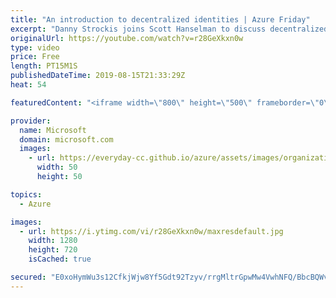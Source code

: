 ```yaml
---
title: "An introduction to decentralized identities | Azure Friday"
excerpt: "Danny Strockis joins Scott Hanselman to discuss decentralized identity, which gives users ownership of their digital identities and data by leveraging permissionless distributed ledgers.  04:07 - Authentication concept 10:30 - Demo  Decentralized identity – Own your own identity https://aka.ms/azfr/566/01"
originalUrl: https://youtube.com/watch?v=r28GeXkxn0w
type: video
price: Free
length: PT15M1S
publishedDateTime: 2019-08-15T21:33:29Z
heat: 54

featuredContent: "<iframe width=\"800\" height=\"500\" frameborder=\"0\" src=\"https://www.youtube.com/embed/r28GeXkxn0w\" allow=\"accelerometer; autoplay; encrypted-media; gyroscope; picture-in-picture\" allowfullscreen></iframe>"

provider:
  name: Microsoft
  domain: microsoft.com
  images:
    - url: https://everyday-cc.github.io/azure/assets/images/organizations/microsoft.com-50x50.jpg
      width: 50
      height: 50

topics:
  - Azure

images:
  - url: https://i.ytimg.com/vi/r28GeXkxn0w/maxresdefault.jpg
    width: 1280
    height: 720
    isCached: true

secured: "E0xoHymWu3s12CfkjWjw8Yf5Gdt92Tzyv/rrgMltrGpwMw4VwhNFQ/BbcBQWvfsP9fgn4qrmppizPcrHkQqsWGs8FqNw5s7zyGKuG6WYcpjNZG8QNJ3BvGuBQY4+fkIuyZ+FiHee4N2HcNIAydWa5HtmT/+2hyFP3TVfWRHMa1oQJSTTG6zOvuGy2Cfmi76PINTdluCkLSzyAdgpsj54ZJhWysYD4Esm5MmoE7ZbnkV7MZHuBPNMKvCPPTemegVqVb0eBtqKfWbLJ29mb48LedsUTTrwlKcqdaTBKPXRv9ENlPStfyrGAufoSch3Rn9vgaKU0LqRbqGmb8Ij6ZHhbPXmmVIbbUuoGivM39DHMsrPNVfOpaxSqL4tBAixqDbzjngm2ofFNq4/NfAqERBPtRpEKgH5CfgUcLBRO8hQZ/g=;dpfUsHEyAGB3Ub5XrlCLKQ=="
---
```


